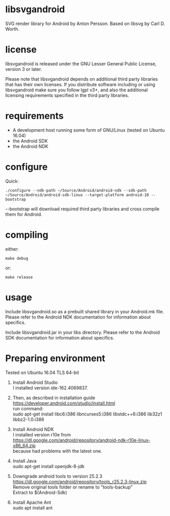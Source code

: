 # libsvgandroid
SVG render library for Android by Anton Persson. Based on libsvg by Carl D. Worth.

# license
libsvgandroid is released under the GNU Lesser General Public License, version 3 or later.

Please note that libsvgandroid depends on additional third party libraries that has
their own licenses. If you distribute software including or using libsvgandroid make
sure you follow lgpl v3+, and also the additional licensing requirements specified in
the third party libraries.

# requirements

 * A development host running some form of GNU/Linux (tested on Ubuntu 16.04)
 * the Android SDK
 * the Android NDK

# configure

Quick:

```
./configure --ndk-path ~/Source/Android/android-ndk --sdk-path ~/Source/Android/android-sdk-linux --target-platform android-10 --bootstrap
```

--bootstrap will download required third party libraries and cross compile them for Android.

# compiling

either:

```
make debug
```

or:

```
make release
```

# usage

Include libsvgandroid.so as a prebuilt shared library in your Android.mk file. Please refer to the
Android NDK documentation for information about specifics.

Include libsvgandroid.jar in your libs directory. Please refer to the Android SDK documentation for
information about specifics.

# Preparing environment
Tested on Ubuntu 16.04 TLS 64-bit

1. Install Android Studio<br/>
I installed version ide-162.4069837.

2. Then, as described in installation guide https://developer.android.com/studio/install.html<br/>
run command:<br/>
sudo apt-get install libc6:i386 libncurses5:i386 libstdc++6:i386 lib32z1 libbz2-1.0:i386<br/>

3. Install Android NDK<br/>
I installed version r10e from <br/>
https://dl.google.com/android/repository/android-ndk-r10e-linux-x86_64.zip<br/>
because had problems with the latest one.

4. Install Java<br/>
sudo apt-get install openjdk-8-jdk

5. Downgrade android tools to version 25.2.3<br/>
https://dl.google.com/android/repository/tools_r25.2.3-linux.zip<br/>
Remove original tools folder or rename to "tools-backup"<br/>
Extract to $(Android-Sdk)

6. Install Apache Ant<br/>
sudo apt install ant
